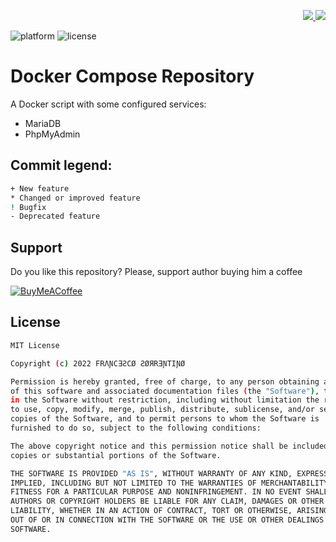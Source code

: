 <p align="right">
  <a href="https://www.linkedin.com/in/franksorro">
    <img src="https://img.shields.io/static/v1?label=&message=LinkedIn&color=0e76a8&style=for-the-badge&logo=linkedin&logoColor=white" />
  </a>
  <a href="https://twitter.com/franksorro">
    <img src="https://img.shields.io/static/v1?label=&message=Twitter&color=00acee&style=for-the-badge&logo=twitter&logoColor=white" />
  </a>
</p>

![platform](https://img.shields.io/static/v1?label=Platform&message=Docker&color=0db7ed) ![license](https://img.shields.io/static/v1?label=License&message=MIT&color=909090)

# Docker Compose Repository
A Docker script with some configured services:

- MariaDB
- PhpMyAdmin

## Commit legend:
```sh
+ New feature
* Changed or improved feature
! Bugfix
- Deprecated feature
```

## Support
Do you like this repository? Please, support author buying him a coffee

[![BuyMeACoffee](https://www.buymeacoffee.com/assets/img/custom_images/orange_img.png)](https://www.buymeacoffee.com/franksorro)

## License
```sh
MIT License

Copyright (c) 2022 FRΛƝCƎƧCØ ƧØЯRƎƝTIƝØ

Permission is hereby granted, free of charge, to any person obtaining a copy
of this software and associated documentation files (the "Software"), to deal
in the Software without restriction, including without limitation the rights
to use, copy, modify, merge, publish, distribute, sublicense, and/or sell
copies of the Software, and to permit persons to whom the Software is
furnished to do so, subject to the following conditions:

The above copyright notice and this permission notice shall be included in all
copies or substantial portions of the Software.

THE SOFTWARE IS PROVIDED "AS IS", WITHOUT WARRANTY OF ANY KIND, EXPRESS OR
IMPLIED, INCLUDING BUT NOT LIMITED TO THE WARRANTIES OF MERCHANTABILITY,
FITNESS FOR A PARTICULAR PURPOSE AND NONINFRINGEMENT. IN NO EVENT SHALL THE
AUTHORS OR COPYRIGHT HOLDERS BE LIABLE FOR ANY CLAIM, DAMAGES OR OTHER
LIABILITY, WHETHER IN AN ACTION OF CONTRACT, TORT OR OTHERWISE, ARISING FROM,
OUT OF OR IN CONNECTION WITH THE SOFTWARE OR THE USE OR OTHER DEALINGS IN THE
SOFTWARE.
```
